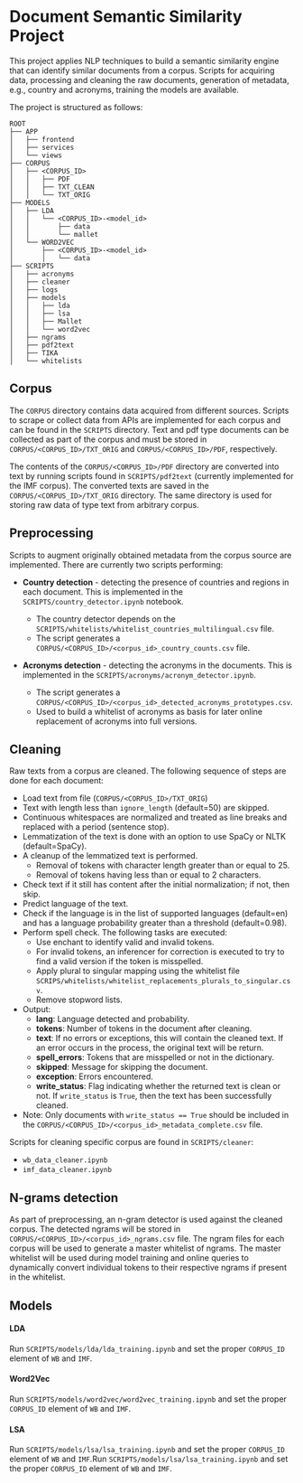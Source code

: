 # Document Semantic Similarity Project



This project applies NLP techniques to build a semantic similarity engine that can identify similar documents from a corpus. Scripts for acquiring data, processing and cleaning the raw documents, generation of metadata, e.g., country and acronyms, training the models are available.

The project is structured as follows:


```
ROOT
├── APP
│   ├── frontend
│   ├── services
│   └── views
├── CORPUS
│   ├── <CORPUS_ID>
│   │   ├── PDF
│   │   ├── TXT_CLEAN
│   │   └── TXT_ORIG
├── MODELS
│   ├── LDA
│   │   └── <CORPUS_ID>-<model_id>
│   │       ├── data
│   │       └── mallet
│   └── WORD2VEC
│       ├── <CORPUS_ID>-<model_id>
│       │   └── data
├── SCRIPTS
│   ├── acronyms
│   ├── cleaner
│   ├── logs
│   ├── models
│   │   ├── lda
│   │   ├── lsa
│   │   ├── Mallet
│   │   └── word2vec
│   ├── ngrams
│   ├── pdf2text
│   ├── TIKA
│   └── whitelists
```


## Corpus

The `CORPUS` directory contains data acquired from different sources. Scripts to scrape or collect data from APIs are implemented for each corpus and can be found in the `SCRIPTS` directory. Text and pdf type documents can be collected as part of the corpus and must be stored in `CORPUS/<CORPUS_ID>/TXT_ORIG` and `CORPUS/<CORPUS_ID>/PDF`, respectively. 

The contents of the `CORPUS/<CORPUS_ID>/PDF` directory are converted into text by running scripts found in `SCRIPTS/pdf2text` (currently implemented for the IMF corpus). The converted texts are saved in the `CORPUS/<CORPUS_ID>/TXT_ORIG` directory. The same directory is used for storing raw data of type text from arbitrary corpus.

## Preprocessing

Scripts to augment originally obtained metadata from the corpus source are implemented. There are currently two scripts performing:

- **Country detection** - detecting the presence of countries and regions in each document. This is implemented in the `SCRIPTS/country_detector.ipynb` notebook.
    - The country detector depends on the `SCRIPTS/whitelists/whitelist_countries_multilingual.csv` file.
    - The script generates a `CORPUS/<CORPUS_ID>/<corpus_id>_country_counts.csv` file.

- **Acronyms detection** - detecting the acronyms in the documents. This is implemented in the `SCRIPTS/acronyms/acronym_detector.ipynb`.
    - The script generates a `CORPUS/<CORPUS_ID>/<corpus_id>_detected_acronyms_prototypes.csv`.
    - Used to build a whitelist of acronyms as basis for later online replacement of acronyms into full versions.

## Cleaning

Raw texts from a corpus are cleaned. The following sequence of steps are done for each document:

- Load text from file (`CORPUS/<CORPUS_ID>/TXT_ORIG`)
- Text with length less than `ignore_length` (default=50) are skipped.
- Continuous whitespaces are normalized and treated as line breaks and replaced with a period (sentence stop).
- Lemmatization of the text is done with an option to use SpaCy or NLTK (default=SpaCy).
- A cleanup of the lemmatized text is performed.
    - Removal of tokens with character length greater than or equal to 25.
    - Removal of tokens having less than or equal to 2 characters.
- Check text if it still has content after the initial normalization; if not, then skip.
- Predict language of the text.
- Check if the language is in the list of supported languages (default=en) and has a language probability greater than a threshold (default=0.98).
- Perform spell check. The following tasks are executed:
    - Use enchant to identify valid and invalid tokens.
    - For invalid tokens, an inferencer for correction is executed to try to find a valid version if the token is misspelled.
    - Apply plural to singular mapping using the whitelist file `SCRIPS/whitelists/whitelist_replacements_plurals_to_singular.csv`.
    - Remove stopword lists.
- Output:
    - **lang**: Language detected and probability.
    - **tokens**: Number of tokens in the document after cleaning.
    - **text**: If no errors or exceptions, this will contain the cleaned text. If an error occurs in the process, the original text will be return.
    - **spell_errors**: Tokens that are misspelled or not in the dictionary.
    - **skipped**: Message for skipping the document.
    - **exception**: Errors encountered.
    - **write_status**: Flag indicating whether the returned text is clean or not. If `write_status` is `True`, then the text has been successfully cleaned.
- Note: Only documents with `write_status == True` should be included in the `CORPUS/<CORPUS_ID>/<corpus_id>_metadata_complete.csv` file.

Scripts for cleaning specific corpus are found in `SCRIPTS/cleaner`:
- `wb_data_cleaner.ipynb`
- `imf_data_cleaner.ipynb`

## N-grams detection

As part of preprocessing, an n-gram detector is used against the cleaned corpus. The detected ngrams will be stored in `CORPUS/<CORPUS_ID>/<corpus_id>_ngrams.csv` file. The ngram files for each corpus will be used to generate a master whitelist of ngrams. The master whitelist will be used during model training and online queries to dynamically convert individual tokens to their respective ngrams if present in the whitelist.

## Models

#### LDA

Run `SCRIPTS/models/lda/lda_training.ipynb` and set the proper `CORPUS_ID` element of `WB` and `IMF`.

#### Word2Vec

Run `SCRIPTS/models/word2vec/word2vec_training.ipynb` and set the proper `CORPUS_ID` element of `WB` and `IMF`.

#### LSA

Run `SCRIPTS/models/lsa/lsa_training.ipynb` and set the proper `CORPUS_ID` element of `WB` and `IMF`.Run `SCRIPTS/models/lsa/lsa_training.ipynb` and set the proper `CORPUS_ID` element of `WB` and `IMF`.


```python

```
